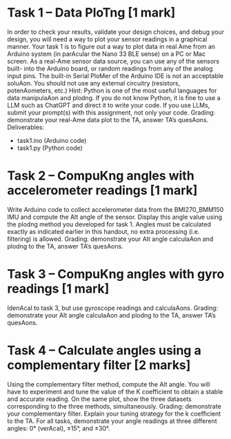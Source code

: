 # Task 1 – Data PloTng [1 mark]
In order to check your results, validate your design choices, and debug your design, you will
need a way to plot your sensor readings in a graphical manner. Your task 1 is to figure out a
way to plot data in real Ame from an Arduino system (in parAcular the Nano 33 BLE sense) on
a PC or Mac screen. As a real-Ame sensor data source, you can use any of the sensors built-
into the Arduino board, or random readings from any of the analog input pins. The built-in
Serial PloMer of the Arduino IDE is not an acceptable soluAon. You should not use any external
circuitry (resistors, potenAometers, etc.)
Hint: Python is one of the most useful languages for data manipulaAon and plodng. If you do
not know Python, it is fine to use a LLM such as ChatGPT and direct it to write your code. If
you use LLMs, submit your prompt(s) with this assignment, not only your code.
Grading: demonstrate your real-Ame data plot to the TA, answer TA’s quesAons.
Deliverables:
- task1.ino (Arduino code)
- task1.py (Python code)
# Task 2 – CompuKng angles with accelerometer readings [1 mark]
Write Arduino code to collect accelerometer data from the BMI270_BMM150 IMU and
compute the Alt angle of the sensor. Display this angle value using the plodng method you
developed for task 1. Angles must be calculated exactly as indicated earlier in this handout,
no extra processing (i.e. filtering) is allowed.
Grading: demonstrate your Alt angle calculaAon and plodng to the TA, answer TA’s
quesAons.
# Task 3 – CompuKng angles with gyro readings [1 mark]
IdenAcal to task 3, but use gyroscope readings and calculaAons.
Grading: demonstrate your Alt angle calculaAon and plodng to the TA, answer TA’s
quesAons.
# Task 4 – Calculate angles using a complementary filter [2 marks]
Using the complementary filter method, compute the Alt angle. You will have to experiment
and tune the value of the K coefficient to obtain a stable and accurate reading. On the same
plot, show the three datasets corresponding to the three methods, simultaneously.
Grading: demonstrate your complementary filter. Explain your tuning strategy for the k
coefficient to the TA.
For all tasks, demonstrate your angle readings at three different angles: 0° (verAcal), ±15°,
and ±30°.
